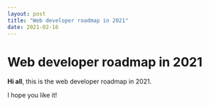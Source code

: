 ```yaml
---
layout: post
title: "Web developer roadmap in 2021"
date: 2021-02-16
---
```


# Web developer roadmap in 2021
**Hi all**, this is the web developer roadmap in 2021.

I hope you like it!
